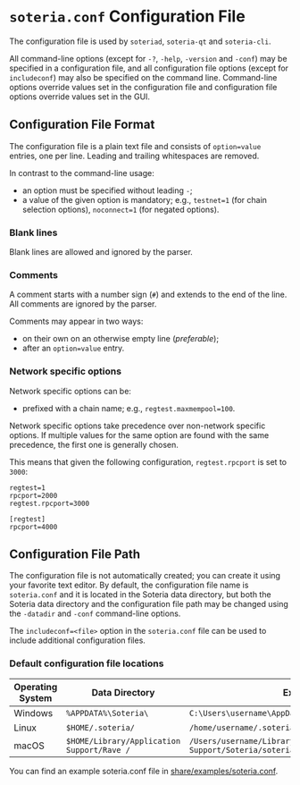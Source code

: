 # `soteria.conf` Configuration File

The configuration file is used by `soteriad`, `soteria-qt` and `soteria-cli`.

All command-line options (except for `-?`, `-help`, `-version` and `-conf`) may be specified in a configuration file, and all configuration file options (except for `includeconf`) may also be specified on the command line. Command-line options override values set in the configuration file and configuration file options override values set in the GUI.

## Configuration File Format

The configuration file is a plain text file and consists of `option=value` entries, one per line. Leading and trailing whitespaces are removed.

In contrast to the command-line usage:
- an option must be specified without leading `-`;
- a value of the given option is mandatory; e.g., `testnet=1` (for chain selection options), `noconnect=1` (for negated options).

### Blank lines

Blank lines are allowed and ignored by the parser.

### Comments

A comment starts with a number sign (`#`) and extends to the end of the line. All comments are ignored by the parser.

Comments may appear in two ways:
- on their own on an otherwise empty line (_preferable_);
- after an `option=value` entry.

### Network specific options

Network specific options can be:
- prefixed with a chain name; e.g., `regtest.maxmempool=100`.

Network specific options take precedence over non-network specific options.
If multiple values for the same option are found with the same precedence, the
first one is generally chosen.

This means that given the following configuration, `regtest.rpcport` is set to `3000`:

```
regtest=1
rpcport=2000
regtest.rpcport=3000

[regtest]
rpcport=4000
```

## Configuration File Path

The configuration file is not automatically created; you can create it using your favorite text editor. By default, the configuration file name is `soteria.conf` and it is located in the Soteria data directory, but both the Soteria data directory and the configuration file path may be changed using the `-datadir` and `-conf` command-line options.

The `includeconf=<file>` option in the `soteria.conf` file can be used to include additional configuration files.

### Default configuration file locations

Operating System | Data Directory | Example Path
-- | -- | --
Windows | `%APPDATA%\Soteria\` | `C:\Users\username\AppData\Roaming\Soteria\soteria.conf`
Linux | `$HOME/.soteria/` | `/home/username/.soteria/soteria.conf`
macOS | `$HOME/Library/Application Support/Rave /` | `/Users/username/Library/Application Support/Soteria/soteria.conf`

You can find an example soteria.conf file in [share/examples/soteria.conf](../share/examples/soteria.conf).
